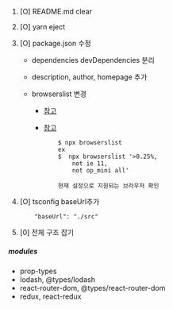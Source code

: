 1. [O] README.md clear
2. [O] yarn eject
3. [O] package.json 수정

   - dependencies devDependencies 분리
   - description, author, homepage 추가
   - browserslist 변경

     - [참고](https://github.com/browserslist/browserslist)
     - [참고](https://gs.statcounter.com/)

       ```
           $ npx browserslist
           ex
           $  npx browserslist '>0.25%,
               not ie 11,
               not op_mini all'

           현재 설정으로 지원되는 브라우저 확인
       ```

4. [O] tsconfig baseUrl추가
   ```
       "baseUrl": "./src"
   ```
5. [0] 전체 구조 잡기

##### modules

- prop-types
- lodash, @types/lodash
- react-router-dom, @types/react-router-dom
- redux, react-redux
